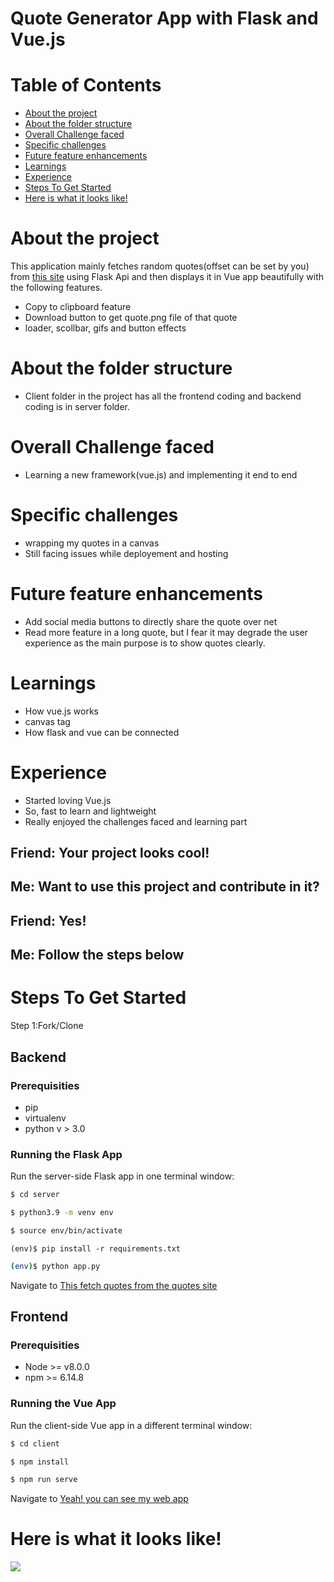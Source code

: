   Quote Generator App with Flask and Vue.js
   =====

# Table of Contents

  * [About the project](#about-the-project)
  * [About the folder structure](#about-the-folder-structure)
  * [Overall Challenge faced](#overall-challenge-faced)
  * [Specific challenges](#Specific-challenges)
  * [Future feature enhancements](#future-feature-enhancements)
  * [Learnings](#learnings)
  * [Experience](#Experience)
  * [Steps To Get Started](#STEPS-to-get-started)
  * [Here is what it looks like!](#Here-is-what-it-looks-like)


  # About the project

  This application mainly fetches random quotes(offset can be set by you) from [this site](http://www.quotationspage.com/random.php) using Flask Api and then       displays it in Vue app beautifully with the following features. 

  - Copy to clipboard feature
  - Download button to get quote.png file of that quote
  - loader, scollbar, gifs and button effects

  # About the folder structure

  - Client folder in the project has all the frontend coding and backend coding is in server folder.

  # Overall Challenge faced

  - Learning a new framework(vue.js) and implementing it end to end

  # Specific challenges

  - wrapping my quotes in a canvas
  - Still facing issues while deployement and hosting

  # Future feature enhancements

  - Add social media buttons to directly share the quote over net
  - Read more feature in a long quote, but I fear it may degrade the user experience as the main purpose is to show quotes clearly.

  # Learnings

  - How vue.js works
  - canvas tag
  - How flask and vue can be connected

  # Experience

  - Started loving Vue.js
  - So, fast to learn and lightweight
  - Really enjoyed the challenges faced and learning part

  Friend: Your project looks cool!
  ---
  Me: Want to use this project and contribute in it?
  ---
  Friend: Yes!
  ---
  Me: Follow the steps below
  ---

  # Steps To Get Started

  Step 1:Fork/Clone

  ## Backend

  ### Prerequisities
  - pip
  - virtualenv
  - python v > 3.0

  ### Running the Flask App
  Run the server-side Flask app in one terminal window:

  ```sh
  $ cd server
  ```
  ```sh
  $ python3.9 -m venv env
  ```
  ```sh
  $ source env/bin/activate
  ```
  ```
  (env)$ pip install -r requirements.txt
  ```
  ```sh
  (env)$ python app.py
  ```
  Navigate to [This fetch quotes from the quotes site](http://localhost:5000/quote/random)

  ## Frontend

  ### Prerequisities

  - Node >= v8.0.0
  - npm >= 6.14.8

  ### Running the Vue App
  Run the client-side Vue app in a different terminal window:
  ```sh
  $ cd client
  ```
  ```sh
  $ npm install
  ```
  ```sh
  $ npm run serve
  ```

  Navigate to [Yeah! you can see my web app](http://localhost:8080)

  # Here is what it looks like!
  ![](project.gif)

